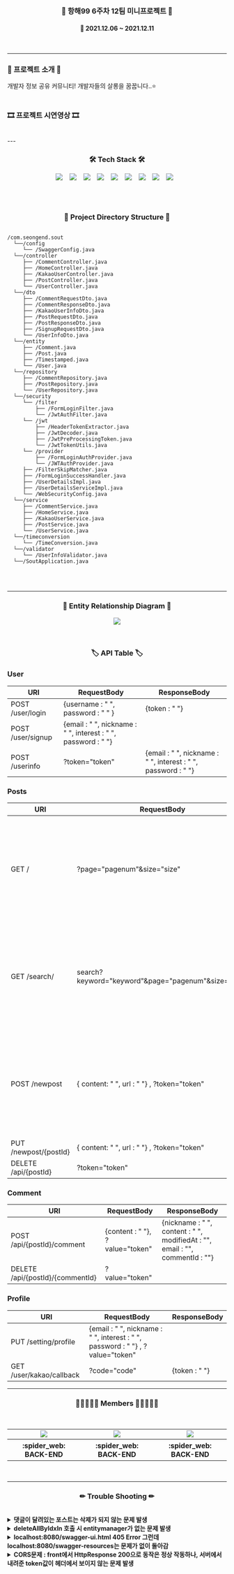 <h3 align="center"><b>📰 항해99 6주차 12팀 미니프로젝트 📰</b></h3>
	
<h4 align="center">📆 2021.12.06 ~ 2021.12.11</h4>
<br>

---

<h3><b>🎫 프로젝트 소개 🎫</b></h3>
개발자 정보 공유 커뮤니티! 개발자들의 살롱을 꿈꿉니다..⭐
<br><br>

<h3><b>🎞 프로젝트 시연영상 🎞</b></h3>
<br>
---

<br>
<h3 align="center"><b>🛠 Tech Stack 🛠</b></h3>
<p align="center">
<img src="https://img.shields.io/badge/github-181717?style=flat&logo=github&logoColor=white"></a>&nbsp;&nbsp;&nbsp;
<img src="https://img.shields.io/badge/MySQL-005C84?style=flat&logo=mysql&logoColor=white"></a>&nbsp;&nbsp;&nbsp; 
<img src="https://img.shields.io/badge/Springboot-47?style=flat&logo=Springboot&logoColor=white"/></a>&nbsp;&nbsp;&nbsp; 
<img src="https://img.shields.io/badge/Java-ED8B00?style=flat&logo=java&logoColor=white"/></a>&nbsp;&nbsp;&nbsp;
<img src="https://img.shields.io/badge/JWT-000000?style=flat&logo=JSON%20web%20tokens&logoColor=white"></a>&nbsp;&nbsp;&nbsp;
<img src="https://img.shields.io/badge/Swagger-85EA2D?style=flat&logo=Swagger&logoColor=white"></a>&nbsp;&nbsp;&nbsp;
<img src="https://img.shields.io/badge/gradle-02303A?style=flat&logo=gradle&logoColor=white"></a>&nbsp;&nbsp;&nbsp;
<img src="https://img.shields.io/badge/Amazon_AWS-FF9900?style=flat&logo=amazonaws&logoColor=white"></a>&nbsp;&nbsp;&nbsp;
<img src="https://img.shields.io/badge/Notion-000000?style=flat&logo=notion&logoColor=white"></a>&nbsp;&nbsp;&nbsp;

<br><br>
<h3 align="center"><b>📂 Project Directory Structure 📁</b></h3>
<pre>
<code>
/com.seongend.sout
  └──/config
     └── /SwaggerConfig.java
  └──/controller
     ├── /CommentController.java
     ├── /HomeController.java
     ├── /KakaoUserController.java
     ├── /PostController.java
     └── /UserController.java
  └──/dto
     ├── /CommentRequestDto.java
     ├── /CommentResponseDto.java
     ├── /KakaoUserInfoDto.java
     ├── /PostRequestDto.java
     ├── /PostResponseDto.java
     ├── /SignupRequestDto.java
     └── /UserInfoDto.java
  └──/entity
     ├── /Comment.java
     ├── /Post.java
     ├── /Timestamped.java
     └── /User.java
  └──/repository
     ├── /CommentRepository.java
     ├── /PostRepository.java
     └── /UserRepository.java
  └──/security
     └── /filter
         ├── /FormLoginFilter.java
         └── /JwtAuthFilter.java
     └── /jwt
         ├── /HeaderTokenExtractor.java
         ├── /JwtDecoder.java
         ├── /JwtPreProcessingToken.java
         └── /JwtTokenUtils.java
     └── /provider
         ├── /FormLoginAuthProvider.java
         └── /JWTAuthProvider.java
     ├── /FilterSkipMatcher.java
     ├── /FormLoginSuccessHandler.java
     ├── /UserDetailsImpl.java
     ├── /UserDetailsServiceImpl.java
     └── /WebSecurityConfig.java
  └──/service
     ├── /CommentService.java
     ├── /HomeService.java
     ├── /KakaoUserService.java
     ├── /PostService.java
     └── /UserService.java
  └──/timeconversion
     └── /TimeConversion.java
  └──/validator
     └── /UserInfoValidator.java
  └──/SoutApplication.java
</code>
</pre>
<br>

---

<h3 align="center"><b>📢 Entity Relationship Diagram 📢</b></h3>
<p align="center"><img src="https://user-images.githubusercontent.com/57797592/145665724-4b516321-0d66-47e4-834b-e8aee8221664.png" /></p>

<br>
<h3 align="center"><b>🏷 API Table 🏷</b></h3>

### **User**

| **URI** | **RequestBody** | **ResponseBody** |
| --- | --- | --- |
| POST /user/login | {username : " ", password : " " } | {token : " "} |
| POST /user/signup | {email : " ", nickname : " ", interest : " ", password : " "} |   |
| POST /userinfo | ?token="token" | {email : " ", nickname : " ", interest : " ", password : " "} |

### **Posts**

| **URI** | **RequestBody** | **ResponseBody** |
| --- | --- | --- |
| GET / | ?page="pagenum"&size="size" | \[{email : " ", nickname : " ", interest : " ", content: " ", postId : "", modifiedAt : "", url : "", commentList: \[{nickname : " ", content : " ", modifiedAt : ""}\]}\] |
| GET /search/ | search?keyword\="keyword"&page="pagenum"&size="size" | \[{ email : " ", nickname : " ", interest : " ", content: " ", postId : "", modifiedAt : "", url : "" commentList: \[{ nickname : " ", content : " ", modifiedAt : "" }\] |
| POST /newpost | { content: " ", url : " "} , ?token\="token" | {email : " ", nickname : " ", interest : " ", content: " ", postId : "", modifiedAt : "", url : "", commentList: [{nickname : " ", content : " ", modifiedAt : ""}]} |
| PUT /newpost/{postId} | { content: " ", url : " "} , ?token\="token" |   |
| DELETE /api/{postId} | ?token\="token" |   |

### **Comment**

| **URI** | **RequestBody** | **ResponseBody** |
| --- | --- | --- |
| POST /api/{postId}/comment | {content : " "}, ?value="token" | {nickname : " ", content : " ", modifiedAt : "", email : "", commentId : ""} |
| DELETE /api/{postId}/{commentId} | ?value="token" |   |

### **Profile**

| **URI** | **RequestBody** | **ResponseBody** |
| --- | --- | --- |
| PUT /setting/profile | {email : " ", nickname : " ", interest : " ", password : " "} , ?value="token" |   |
| GET /user/kakao/callback | ?code="code" | {token : " "} |

---

<h3 align="center"><b>👨🏻‍🤝‍👨🏻 Members 👨🏻‍🤝‍👨🏻</b></h3>
<br>
<table align="center">
    <tr>
        <td align="center">
        <a href="https://diddl.tistory.com/"><img src="https://img.shields.io/badge/양성은-000AFF?style=뱃지모양&logo=로고&logoColor=white"/></a>
        </td>
        <td align="center">
        <a href="https://velog.io/@davidko"><img src="https://img.shields.io/badge/고성범-2DDC88?style=뱃지모양&logo=로고&logoColor=black"/></a>
        </td>
        <td align="center">
        <a href="https://www.notion.so/99-6-12-a6a6f7372d9d4d5a93af8803be40330e"><img src="https://img.shields.io/badge/성해인-D77EE9?style=뱃지모양&logo=로고&logoColor=white"/></a>
        </td>
    </tr>
    <tr>
        <th width="25%" align="center">:spider_web: BACK-END
        </th>
        <th width="25%" align="center">:spider_web: BACK-END
        </th>
        <th width="25%" align="center">:spider_web: BACK-END 
        </th>
    </tr>
</table>
<br>

---

<h3 align="center"><b>✏ Trouble Shooting ✏</b></h3>
<br>
<details>
    <summary>
       <b>댓글이 달려있는 포스트는 삭제가 되지 않는 문제 발생</b>
    </summary>
    <br><b>해결: 댓글 선 삭제 후 포스트 삭제</b>
    <br>방식 1: Entity 설계 시 JPA 양방향 관계로 설계 시, casecade.all 설정을 통해 해결 가능
    <br>방식 2: Entity 설계 시 JPA 단방향 관계로 설계 시, 댓글을 먼저 삭제한 후, 포스트 삭제
    <br>현재 프로젝트의 경우 처음 Entity 설계 시, 단방향으로 설계하여 방식 2번을 통해 문제를 해결하였다. 이렇듯 중간에 설계적 오류로 인해 발생하는 문제를 겪어보았는데 이러한 문제를 겪으며 처음 Entity 설계의 중요성을 알았고, 다음부터 테이블 간의 관계를 잘 생각해서 설계해야겠다는 것을 느꼈다..

```java
    @Transactional
    public Long deletePosts(Long postId) {
        Post post = postRepository.findById(postId).orElseThrow(() -> new IllegalArgumentException("게시물이 없습니다."));
        commentRepository.deleteAllByPost(post);
        postRepository.deleteById(postId);
        return postId;
    }

```

</details>
	
<details>
    <summary>
        <b>deleteAllByIdxIn 호출 시 entitymanager가 없는 문제 발생</b>
    </summary>

```java
javax.persistence.TransactionRequiredException: No EntityManager with actual transaction available for current thread - cannot reliably process 'remove' call

```

<br><b>해결 : @Transactional</b>
<br> 문제 발생 원인: deleteAllById함수 호출 시, EntityManager가 호출이 되는데 JPA Repository에 있는 기본적 함수들은 모두 @Transactional 어노테이션이 붙어있는 것과는 다르게
@Transactional이 붙어있는 deleteAllById라는 함수는 찾을 수가 없었다. -> 그렇다면 우리가 deleteAllById라는 함수를 호출 시 @Transactional 어노테이션을 반드시 붙여줘야만 EntityManager가 호출이 된다.


```java    
    @Transactional //이 어노테이션을 반드시 붙일 것
    public Long deletePosts(Long postId) {
    ...
        commentRepository.deleteAllByPost(post); //deleteAllByPost함수 호출
    ...
    }

```

</details>
	
<details>
    <summary>
        <b>localhost:8080/swagger-ui.html 405 Error 그런데 localhost:8080/swagger-resources는 문제가 없이 돌아감</b>
    </summary>
<br>문제 발생 원인 : URI 설정 시 root URI 다음에 바로 Path Variable로 받으면 swagger-ui의 GET POST 요청을 Block한다. -> swagger 자체의 버그? 문제로 예상됨
<br><b>해결 : /{postId} -> /api/{postId} 이런식으로 모두 수정</b>

```java
    @DeleteMapping("/api/{postId}")
    @PostMapping("/api/{postId}/comment")
    @DeleteMapping("/api/{postId}/{commentId}")
    // 총 3군데의 URI 수정 ps. 이 문제 진짜 아무리 쳐도 안나와요.. 해결하는데 10시간 걸림. star는 센스 아시져?
```

</details>

<details>
    <summary>
        <b>CORS문제 : front에서 HttpResponse 200으로 동작은 정상 작동하나, 서버에서 내려준 token값이 헤더에서 보이지 않는 문제 발생</b>
    </summary>
    <br>해결 : CORS 설정에서 addExposedHeader로 Authorization 값을 보이도록 설정해줌.
    
```java
public CorsConfigurationSource corsConfigurationSource() {
        CorsConfiguration configuration = new CorsConfiguration();
        ... 생략
        configuration.addExposedHeader("Authorization");
        ... 생략
        return source;
    }

```

</details>

